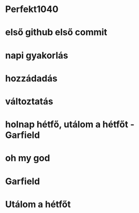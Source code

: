 # Perfekt1040
# első github első commit
# napi gyakorlás
# hozzádadás
# változtatás
# holnap hétfő, utálom a hétfőt - Garfield
# oh my god
# Garfield
# Utálom a hétfőt
